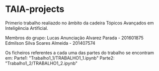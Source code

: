 # TAIA-projects
Primerio trabalho realiazdo no âmbito da cadeira Tópicos Avançados em Inteligência Artificial.

Membros do grupo: 
    Lucas Anunciação Alvarez Parada - 201601875
    Edmilson Silva Soares Almeida - 201407574
    
Os ficheiros referentes a cada uma das partes do trabalho se encontram em:
    Parte1: "Trabalho1_1/TRABALHO1_1.ipynb"
    Parte2: "Trabalho1_2/TRABALHO1_2.ipynb"
    